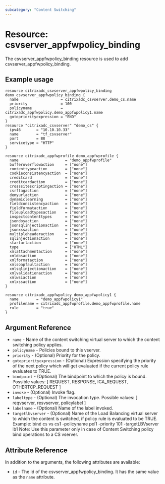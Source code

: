 ```yaml
---
subcategory: "Content Switching"
---
```


# Resource: csvserver_appfwpolicy_binding

The csvserver_appfwpolicy_binding resource is used to add csvserver_appfwpolicy_binding.

## Example usage

``` hcl
resource citrixadc_csvserver_appfwpolicy_binding demo_csvserver_appfwpolicy_binding {
  name                   = citrixadc_csvserver.demo_cs.name
  priority               = 100
  policyname             = citrixadc_appfwpolicy.demo_appfwpolicy1.name
  gotopriorityexpression = "END"
}
resource "citrixadc_csvserver" "demo_cs" {
  ipv46       = "10.10.10.33"
  name        = "tf_csvserver"
  port        = 80
  servicetype = "HTTP"
}

resource citrixadc_appfwprofile demo_appfwprofile {
  name                     = "demo_appfwprofile"
  bufferoverflowaction     = ["none"]
  contenttypeaction        = ["none"]
  cookieconsistencyaction  = ["none"]
  creditcard               = ["none"]
  creditcardaction         = ["none"]
  crosssitescriptingaction = ["none"]
  csrftagaction            = ["none"]
  denyurlaction            = ["none"]
  dynamiclearning          = ["none"]
  fieldconsistencyaction   = ["none"]
  fieldformataction        = ["none"]
  fileuploadtypesaction    = ["none"]
  inspectcontenttypes      = ["none"]
  jsondosaction            = ["none"]
  jsonsqlinjectionaction   = ["none"]
  jsonxssaction            = ["none"]
  multipleheaderaction     = ["none"]
  sqlinjectionaction       = ["none"]
  starturlaction           = ["none"]
  type                     = ["HTML"]
  xmlattachmentaction      = ["none"]
  xmldosaction             = ["none"]
  xmlformataction          = ["none"]
  xmlsoapfaultaction       = ["none"]
  xmlsqlinjectionaction    = ["none"]
  xmlvalidationaction      = ["none"]
  xmlwsiaction             = ["none"]
  xmlxssaction             = ["none"]
}

resource citrixadc_appfwpolicy demo_appfwpolicy1 {
  name        = "demo_appfwpolicy1"
  profilename = citrixadc_appfwprofile.demo_appfwprofile.name
  rule        = "true"
}
```

## Argument Reference

* `name` - Name of the content switching virtual server to which the content switching policy applies.
* `policyname` - Policies bound to this vserver.
* `priority` - (Optional) Priority for the policy.
* `gotopriorityexpression` - (Optional) Expression specifying the priority of the next policy which will get evaluated if the current policy rule evaluates to TRUE.
* `bindpoint` - (Optional) The bindpoint to which the policy is bound. Possible values: [ REQUEST, RESPONSE, ICA_REQUEST, OTHERTCP_REQUEST ]
* `invoke` - (Optional) Invoke flag.
* `labeltype` - (Optional) The invocation type. Possible values: [ reqvserver, resvserver, policylabel ]
* `labelname` - (Optional) Name of the label invoked.
* `targetlbvserver` - (Optional) Name of the Load Balancing virtual server to which the content is switched, if policy rule is evaluated to be TRUE. Example: bind cs vs cs1 -policyname pol1 -priority 101 -targetLBVserver lb1 Note: Use this parameter only in case of Content Switching policy bind operations to a CS vserver.

## Attribute Reference

In addition to the arguments, the following attributes are available:

* `id` - The id of the csvserver_appfwpolicy_binding. It has the same value as the `name` attribute.
